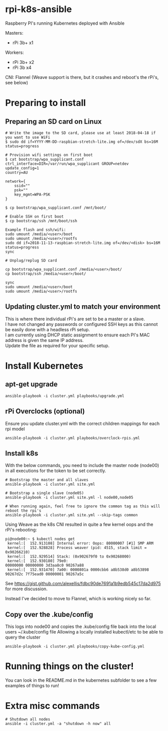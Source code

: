 # rpi-k8s-ansible
Raspberry PI's running Kubernetes deployed with Ansible

Masters:
- rPi 3b+ x1

Workers:
- rPi 3b+ x2
- rPi 3b x4

CNI: Flannel (Weave support is there, but it crashes and reboot's the rPi's, see below)

# Preparing to install
## Preparing an SD card on Linux
```
# Write the image to the SD card, please use at least 2018-04-18 if you want to use WiFi
$ sudo dd if=YYYY-MM-DD-raspbian-stretch-lite.img of=/dev/sdX bs=16M status=progress

# Provision wifi settings on first boot
$ cat bootstrap/wpa_supplicant.conf
ctrl_interface=DIR=/var/run/wpa_supplicant GROUP=netdev
update_config=1
country=AU

network={
    ssid=""
    psk=""
    key_mgmt=WPA-PSK
}

$ cp bootstrap/wpa_supplicant.conf /mnt/boot/

# Enable SSH on first boot
$ cp bootstrap/ssh /mnt/boot/ssh
```

```
Example flash and ssh/wifi:
sudo umount /media/<user>/boot
sudo umount /media/<user>/rootfs
sudo dd if=2018-11-13-raspbian-stretch-lite.img of=/dev/<disk> bs=16M status=progress
sync

# Unplug/replug SD card

cp bootstrap/wpa_supplicant.conf /media/<user>/boot/
cp bootstrap/ssh /media/<user>/boot/

sync
sudo umount /media/<user>/boot
sudo umount /media/<user>/rootfs
```

## Updating cluster.yml to match your environment
This is where there individual rPi's are set to be a master or a slave.  
I have not changed any passwords or configured SSH keys as this cannot be easily done with a headless rPi setup.  
I am currently using DHCP static assignment to ensure each PI's MAC address is given the same IP address.  
Update the file as required for your specific setup.

# Install Kubernetes
## apt-get upgrade
```
ansible-playbook -i cluster.yml playbooks/upgrade.yml
```

## rPi Overclocks (optional)
Ensure you update cluster.yml with the correct children mappings for each rpi model
```
ansible-playbook -i cluster.yml playbooks/overclock-rpis.yml
```

## Install k8s
With the below commands, you need to include the master node (node00) in all executions for the token to be set correctly.
```
# Bootstrap the master and all slaves
ansible-playbook -i cluster.yml site.yml

# Bootstrap a single slave (node05)
ansible-playbook -i cluster.yml site.yml -l node00,node05

# When running again, feel free to ignore the common tag as this will reboot the rpi's
ansible-playbook -i cluster.yml site.yml --skip-tags common
```

Using Weave as the k8s CNI resulted in quite a few kernel oops and the rPi's rebooting:
```
pi@node00:~ $ kubectl nodes get
 kernel:[  152.913108] Internal error: Oops: 80000007 [#1] SMP ARM
 kernel:[  152.928828] Process weaver (pid: 4515, stack limit = 0x90266210)
 kernel:[  152.929514] Stack: (0x902679f0 to 0x90268000)
 kernel:[  152.930180] 79e0:                                     00000000 00000000 3d3aa8c0 90267a88
 kernel:[  152.931470] 7a00: 0000801a 0000cbb6 a8b538d0 a8b53898 90267d2c 7f75ead0 00000001 90267a5c
```

See https://gist.github.com/alexellis/fdbc90de7691a1b9edb545c17da2d975 for more discussion.

Instead I've decided to move to Flannel, which is working nicely so far.

## Copy over the .kube/config
This logs into node00 and copies the .kube/config file back into the local users ~/.kube/config file
Allowing a locally installed kubectl/etc to be able to query the cluster

```
ansible-playbook -i cluster.yml playbooks/copy-kube-config.yml
```

# Running things on the cluster!
You can look in the README.md in the kubernetes subfolder to see a few examples of things to run!

# Extra misc commands
```
# Shutdown all nodes
ansible -i cluster.yml -a "shutdown -h now" all
```
